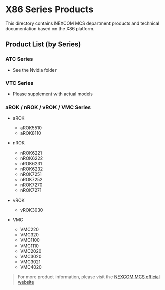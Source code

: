 # X86 Series Products

This directory contains NEXCOM MCS department products and technical documentation based on the X86 platform.

## Product List (by Series)

### ATC Series
- See the Nvidia folder

### VTC Series
- Please supplement with actual models

### aROK / nROK / vROK / VMC Series
- aROK
  -  aROK5510
  -  aROK8110

- nROK
  -  nROK6221
  -  nROK6222
  -  nROK6231
  -  nROK6232
  -  nROK7251
  -  nROK7252
  -  nROK7270
  -  nROK7271

- vROK
  - vROK3030

- VMC
  - VMC220
  - VMC320
  - VMC1100
  - VMC1110
  - VMC2020
  - VMC3020
  - VMC3021
  - VMC4020

> For more product information, please visit the [NEXCOM MCS official website](https://www.nexcom.com.tw/Products/mobile-computing-solutions)
